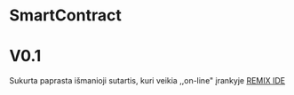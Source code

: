 # SmartContract

# V0.1

Sukurta paprasta išmanioji sutartis, kuri veikia ,,on-line" įrankyje [REMIX IDE](https://remix.ethereum.org/#optimize=false&runs=200&evmVersion=null&version=soljson-v0.4.24+commit.e67f0147.js)
